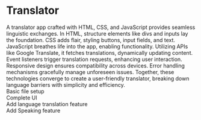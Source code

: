 # Translator
A translator app crafted with HTML, CSS, and JavaScript provides seamless linguistic exchanges. In HTML, structure elements like divs and inputs lay the foundation. CSS adds flair, styling buttons, input fields, and text. JavaScript breathes life into the app, enabling functionality. Utilizing APIs like Google Translate, it fetches translations, dynamically updating content. Event listeners trigger translation requests, enhancing user interaction. Responsive design ensures compatibility across devices. Error handling mechanisms gracefully manage unforeseen issues. Together, these technologies converge to create a user-friendly translator, breaking down language barriers with simplicity and efficiency.
<br>
Basic file setup
<br>
Complete UI
<br>
Add language translation feature
<br>
Add Speaking feature
